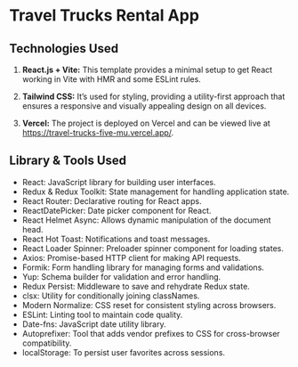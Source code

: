 # Travel Trucks Rental App

## Technologies Used

1. **React.js + Vite:**
   This template provides a minimal setup to get React working in Vite with HMR and some ESLint rules.

2. **Tailwind CSS:**
   It’s used for styling, providing a utility-first approach that ensures a responsive and visually appealing design on all devices.

3. **Vercel:**
   The project is deployed on Vercel and can be viewed live at https://travel-trucks-five-mu.vercel.app/.

## Library & Tools Used

- React: JavaScript library for building user interfaces.
- Redux & Redux Toolkit: State management for handling application state.
- React Router: Declarative routing for React apps.
- ReactDatePicker: Date picker component for React.
- React Helmet Async: Allows dynamic manipulation of the document head.
- React Hot Toast: Notifications and toast messages.
- React Loader Spinner: Preloader spinner component for loading states.
- Axios: Promise-based HTTP client for making API requests.
- Formik: Form handling library for managing forms and validations.
- Yup: Schema builder for validation and error handling.
- Redux Persist: Middleware to save and rehydrate Redux state.
- clsx: Utility for conditionally joining classNames.
- Modern Normalize: CSS reset for consistent styling across browsers.
- ESLint: Linting tool to maintain code quality.
- Date-fns: JavaScript date utility library.
- Autoprefixer: Tool that adds vendor prefixes to CSS for cross-browser compatibility.
- localStorage: To persist user favorites across sessions.
